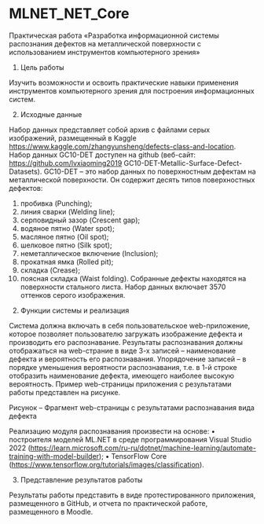 # MLNET_NET_Core
 
Практическая работа
«Разработка информационной системы распознания дефектов на металлической поверхности с использованием инструментов компьютерного зрения»

1. Цель работы

Изучить возможности и освоить практические навыки применения инструментов компьютерного зрения для построения информационных систем.

2. Исходные данные

Набор данных представляет собой архив с файлами серых изображений, размещенный в Kaggle https://www.kaggle.com/zhangyunsheng/defects-class-and-location. 
Набор данных GC10-DET доступен на github (веб-сайт: https://github.com/lvxiaoming2019
GC10-DET-Metallic-Surface-Defect-Datasets). GC10-DET – это набор данных по поверхностным дефектам на металлической поверхности. Он содержит десять типов поверхностных дефектов: 
1)	пробивка (Punching);
2)	линия сварки (Welding line);
3)	серповидный зазор (Crescent gap);
4)	водяное пятно (Water spot);
5)	масляное пятно (Oil spot);
6)	шелковое пятно (Silk spot);
7)	неметаллическое включение (Inclusion);
8)	прокатная ямка (Rolled pit);
9)	складка (Crease);
10)	поясная складка (Waist folding). 
Собранные дефекты находятся на поверхности стального листа. Набор данных включает 3570 оттенков серого изображения.

2. Функции системы и реализация

Система должна включать в себя пользовательское web-приложение, которое позволяет пользователю загружать изображение дефекта и производить его распознавание. Результаты распознавания должны отображаться на web-страние в виде 3-х записей – наименование дефекта и вероятность его распознавания. Упорядочение записей – в порядке уменьшения вероятности распознавания, т.е. в 1-й строке отобразить наименование дефекта, имеющего наиболее высокую вероятность. Пример web-страницы приложения с результатами работы представлен на рисунке.

 
Рисунок – Фрагмент web-страницы с результатами распознавания вида дефекта

Реализацию модуля распознавания произвести на основе:
•	построителя моделей ML.NET в среде программирования Visual Studio 2022 (https://learn.microsoft.com/ru-ru/dotnet/machine-learning/automate-training-with-model-builder);
•	TensorFlow Core (https://www.tensorflow.org/tutorials/images/classification).

3. Представление результатов работы

Результаты работы представить в виде протестированного приложения, размещенного в GitHub, и отчета по практической работе, размещенного в Moodle.
